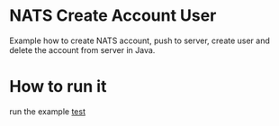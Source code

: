 # NATS Create Account User
Example how to create NATS account, push to server, create user and delete the account from server in Java.
# How to run it
run the example [test](https://github.com/licheng5625/NATS-Create-Account-User/blob/master/src/test/java/natsTest/NatsCreateUserTest.java)

